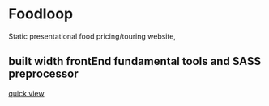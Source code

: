 # Foodloop
Static presentational food pricing/touring website, 
## built width frontEnd fundamental tools and SASS preprocessor
[quick view](https://bobbycrooz.github.io/Foodloom/)
